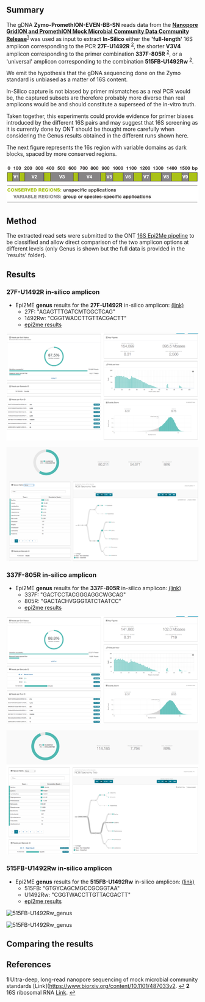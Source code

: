 ## Summary

The gDNA **Zymo-PromethION-EVEN-BB-SN** reads data from the **[Nanopore GridION and PromethION Mock Microbial Community Data Community Release](https://github.com/LomanLab/mockcommunity)**<sup id="a1">[1](#f1)</sup> was used as input to extract **In-Silico** either the **'full-length'** 16S amplicon corresponding to the PCR **27F-U1492R** <sup id="a2">[2](#f2)</sup>, the shorter **V3V4** amplicon corresponding to the primer combination **337F-805R** <sup id="a2">[2](#f2)</sup>, or a 'universal' amplicon corresponding to the combination **515FB-U1492Rw** <sup id="a2">[2](#f2)</sup>.

We emit the hypothesis that the gDNA sequencing done on the Zymo standard is unbiased as a matter of 16S content. 

In-Silico capture is not biased by primer mismatches as a real PCR would be, the captured subsets are therefore probably more diverse than real amplicons would be and should constitute a superseed of the in-vitro truth. 

Taken together, this experiments could provide evidence for primer biases introduced by the different 16S pairs and may suggest that 16S screening as it is currently done by ONT should be thought more carefully when considering the Genus results obtained in the different runs shown here.

The next figure represents the 16s region with variable domains as dark blocks, spaced by more conserved regions.

[![16S_regions](pictures/16S_regions.png)](https://teachthemicrobiome.weebly.com/sequencing-the-microbiome.html)

## Method

The extracted read sets were submitted to the ONT [16S Epi2Me pipeline](https://nanoporetech.com/nanopore-sequencing-data-analysis) to be classified and allow direct comparison of the two amplicon options at different levels (only Genus is shown but the full data is provided in the 'results' folder).

## Results

### **27F-U1492R** in-silico amplicon

* Epi2ME **genus** results for the **27F-U1492R** in-silico amplicon: [(link)](https://epi2me.nanoporetech.com/workflow_instance/214013)
   * 27F: "AGAGTTTGATCMTGGCTCAG"
   * 1492Rw: "CGGTWACCTTGTTACGACTT"
   * [epi2me results](https://github.com/Nucleomics-VIB/InSilico_PCR/raw/master/results/27F-U1492R_214013_classification_16s_barcode-v1.csv)

 ![27F-U1492R_genus](pictures/27F-U1492R_reads.png)

 ![27F-U1492R_genus](pictures/27F-U1492R_genus.png)

### **337F-805R** in-silico amplicon

* Epi2ME **genus** results for the **337F-805R** in-silico amplicon: [(link)](https://epi2me.nanoporetech.com/workflow_instance/214508)
   * 337F: "GACTCCTACGGGAGGCWGCAG"
   * 805R: "GACTACHVGGGTATCTAATCC"
   * [epi2me results](https://github.com/Nucleomics-VIB/InSilico_PCR/raw/master/results/337F-805R_214508_classification_16s_barcode-v1.csv)

 ![337F-805R_genus](pictures/337F-805R_reads.png)

 ![337F-805R_genus](pictures/337F-805R_genus.png)

### **515FB-U1492Rw** in-silico amplicon

* Epi2ME **genus** results for the **515FB-U1492Rw** in-silico amplicon: [(link)](https://epi2me.nanoporetech.com/workflow_instance/214514)
   * 515FB: "GTGYCAGCMGCCGCGGTAA"
   * U1492Rw: "CGGTWACCTTGTTACGACTT"
   * [epi2me results](https://github.com/Nucleomics-VIB/InSilico_PCR/raw/master/results/515FB-U1492Rw_214514_classification_16s_barcode-v1.csv)

 ![515FB-U1492Rw_genus](pictures/515FB-U1492Rw_reads.png)

 ![515FB-U1492Rw_genus](pictures/515FB-U1492Rw_genus.png)

## Comparing the results


## References
<b id="f1">1</b> Ultra-deep, long-read nanopore sequencing of mock microbial community standards [Link](https://www.biorxiv.org/content/10.1101/487033v2. [↩](#a1)
<b id="f2">2</b> 16S ribosomal RNA [Link](https://en.wikipedia.org/wiki/16S_ribosomal_RNA). [↩](#21)

